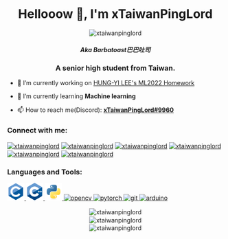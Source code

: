 <h1 align="center">Hellooow 👋, I'm xTaiwanPingLord</h1>
<p align="center"><img src="https://komarev.com/ghpvc/?username=xtaiwanpinglord&label=Profile%20views&color=1ea97f&style=flat" alt="xtaiwanpinglord" /></p>
<h5 align="center">Aka Barbatoast巴巴吐司</h5>
<h3 align="center">A senior high student from Taiwan.</h3>



- 📖 I’m currently working on [HUNG-YI LEE's ML2022 Homework](https://github.com/xTaiwanPingLord/ML2022-Spring-HW)

- 🌱 I’m currently learning **Machine learning**

- 📫 How to reach me(Discord): [**xTaiwanPingLord#9960**](http://discordapp.com/users/684030271074730047)



<h3 align="left">Connect with me:</h3>
<p align="left">
<a href="https://twitter.com/xtaiwanpinglord" target="blank"><img align="center" src="https://raw.githubusercontent.com/rahuldkjain/github-profile-readme-generator/master/src/images/icons/Social/twitter.svg" alt="xtaiwanpinglord" height="30" width="40" /></a>
<a href="https://fb.com/xtaiwanpinglord" target="blank"><img align="center" src="https://raw.githubusercontent.com/rahuldkjain/github-profile-readme-generator/master/src/images/icons/Social/facebook.svg" alt="xtaiwanpinglord" height="30" width="40" /></a>
<a href="https://instagram.com/xtaiwanpinglord" target="blank"><img align="center" src="https://raw.githubusercontent.com/rahuldkjain/github-profile-readme-generator/master/src/images/icons/Social/instagram.svg" alt="xtaiwanpinglord" height="30" width="40" /></a>
<a href="https://www.youtube.com/c/xtaiwanpinglord" target="blank"><img align="center" src="https://raw.githubusercontent.com/rahuldkjain/github-profile-readme-generator/master/src/images/icons/Social/youtube.svg" alt="xtaiwanpinglord" height="30" width="40" /></a>
<a href="https://www.leetcode.com/xtaiwanpinglord" target="blank"><img align="center" src="https://raw.githubusercontent.com/rahuldkjain/github-profile-readme-generator/master/src/images/icons/Social/leet-code.svg" alt="xtaiwanpinglord" height="30" width="40" /></a>
<a href="https://kaggle.com/xtaiwanpinglord" target="blank"><img align="center" src="https://raw.githubusercontent.com/rahuldkjain/github-profile-readme-generator/master/src/images/icons/Social/kaggle.svg" alt="xtaiwanpinglord" height="30" width="40" /></a>
</p>

<h3 align="left">Languages and Tools:</h3>
<p align="left">
<a href="https://www.cprogramming.com/" target="_blank" rel="noreferrer"><img src="https://raw.githubusercontent.com/devicons/devicon/master/icons/c/c-original.svg" alt="c" width="40" height="40"/> </a> 
<a href="https://www.w3schools.com/cpp/" target="_blank" rel="noreferrer"> <img src="https://raw.githubusercontent.com/devicons/devicon/master/icons/cplusplus/cplusplus-original.svg" alt="cplusplus" width="40" height="40"/> </a> 
<a href="https://www.python.org" target="_blank" rel="noreferrer"> <img src="https://raw.githubusercontent.com/devicons/devicon/master/icons/python/python-original.svg" alt="python" width="40" height="40"/> </a> 
</a> <a href="https://opencv.org/" target="_blank" rel="noreferrer"> <img src="https://www.vectorlogo.zone/logos/opencv/opencv-icon.svg" alt="opencv" width="40" height="40"/> </a> 
<a href="https://pytorch.org/" target="_blank" rel="noreferrer"> <img src="https://www.vectorlogo.zone/logos/pytorch/pytorch-icon.svg" alt="pytorch" width="40" height="40"/> </a> 
<a href="https://git-scm.com/" target="_blank" rel="noreferrer"> <img src="https://www.vectorlogo.zone/logos/git-scm/git-scm-icon.svg" alt="git" width="40" height="40"/> 
<a href="https://www.arduino.cc/" target="_blank" rel="noreferrer"><img src="https://cdn.worldvectorlogo.com/logos/arduino-1.svg" alt="arduino" width="40" height="40"/> </a>
</p>



<p align="center">
<img align="center" src="https://github-readme-stats.vercel.app/api/top-langs?username=xtaiwanpinglord&langs_count=6&show_icons=true&theme=vue-dark&layout=compact&hide=css" alt="xtaiwanpinglord" />
<br>
<img align="center" src="https://github-readme-stats.vercel.app/api?username=xtaiwanpinglord&show_icons=true&theme=vue-dark" alt="xtaiwanpinglord" />
<br>
<img align="center" src="https://github-readme-streak-stats.herokuapp.com/?user=xtaiwanpinglord&theme=vue-dark&mode=weekly" alt="xtaiwanpinglord" />
</p>
